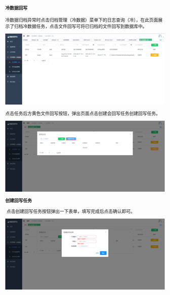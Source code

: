

#### 			冷数据回写

​	冷数据归档异常时点击归档管理（冷数据）菜单下的日志查询（冷），在此页面展示了归档冷数据任务，点击文件回写可将已归档的文件回写到数据库中。

![image-20230621150804299](../images/image-20230621150804299.png)

点击任务后方黄色文件回写按钮，弹出页面点击创建会回写任务创建回写任务。

![image-20230620165406520](../images/image-20230620165406520.png)

**创建回写任务**

​	点击创建回写任务按钮弹出一下表单，填写完成后点击确认即可。

![image-20230620165554471](../images/image-20230620165554471.png)
